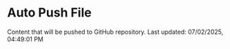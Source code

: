 # Auto Push File

Content that will be pushed to GitHub repository.
Last updated: 07/02/2025, 04:49:01 PM